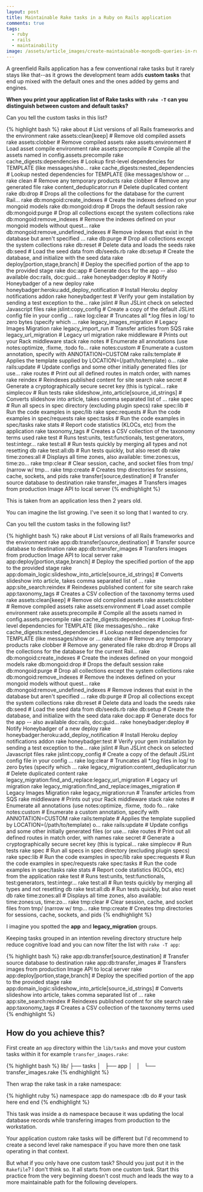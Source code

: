 ```yaml
---
layout: post
title: Maintainable Rake tasks in a Ruby on Rails application
comments: true
tags:
  - ruby
  - rails
  - maintainability
image: /assets/article_images/create-maintainable-mongodb-queries-in-ruby-with-query-object-and-mongoid-criterias/hero.jpg
---
```


A greenfield Rails application has a few conventional rake tasks but it rarely stays like that--as it grows the development team adds **custom tasks** that end up mixed with the default ones and the ones added by gems and engines.

**When you print your application list of Rake tasks with `rake -T` can you distinguish between custom and default tasks?**

Can you tell the custom tasks in this list?

{% highlight bash %}
rake about                                                       # List versions of all Rails frameworks and the environment
rake assets:clean[keep]                                          # Remove old compiled assets
rake assets:clobber                                              # Remove compiled assets
rake assets:environment                                          # Load asset compile environment
rake assets:precompile                                           # Compile all the assets named in config.assets.precompile
rake cache_digests:dependencies                                  # Lookup first-level dependencies for TEMPLATE (like messages/sho...
rake cache_digests:nested_dependencies                           # Lookup nested dependencies for TEMPLATE (like messages/show or ...
rake clean                                                       # Remove any temporary products
rake clobber                                                     # Remove any generated file
rake content_deduplicator:run                                    # Delete duplicated content
rake db:drop                                                     # Drops all the collections for the database for the current Rail...
rake db:mongoid:create_indexes                                   # Create the indexes defined on your mongoid models
rake db:mongoid:drop                                             # Drops the default session
rake db:mongoid:purge                                            # Drop all collections except the system collections
rake db:mongoid:remove_indexes                                   # Remove the indexes defined on your mongoid models without quest...
rake db:mongoid:remove_undefined_indexes                         # Remove indexes that exist in the database but aren't specified ...
rake db:purge                                                    # Drop all collections except the system collections
rake db:reset                                                    # Delete data and loads the seeds
rake db:seed                                                     # Load the seed data from db/seeds.rb
rake db:setup                                                    # Create the database, and initialize with the seed data
rake deploy[portion,stage,branch]                                # Deploy the specified portion of the app to the provided stage
rake doc:app                                                     # Generate docs for the app -- also available doc:rails, doc:guid...
rake honeybadger:deploy                                          # Notify Honeybadger of a new deploy
rake honeybadger:heroku:add_deploy_notification                  # Install Heroku deploy notifications addon
rake honeybadger:test                                            # Verify your gem installation by sending a test exception to the...
rake jslint                                                      # Run JSLint check on selected Javascript files
rake jslint:copy_config                                          # Create a copy of the default JSLint config file in your config ...
rake log:clear                                                   # Truncates all *.log files in log/ to zero bytes (specify which ...
rake legacy_images_migration   # Legacy Images Migration
rake legacy_import_run                                          # Transfer articles from SQS
rake legacy_url_migration        # Legacy url migration
rake middleware                                                  # Prints out your Rack middleware stack
rake notes                                                       # Enumerate all annotations (use notes:optimize, :fixme, :todo fo...
rake notes:custom                                                # Enumerate a custom annotation, specify with ANNOTATION=CUSTOM
rake rails:template                                              # Applies the template supplied by LOCATION=(/path/to/template) o...
rake rails:update                                                # Update configs and some other initially generated files (or use...
rake routes                                                      # Print out all defined routes in match order, with names
rake reindex                                                     # Reindexes published content for site search
rake secret                                                      # Generate a cryptographically secure secret key (this is typical...
rake simplecov                                                   # Run tests
rake slideshow_into_article[source_id_strings]                   # Converts slideshow into article, takes comma separated list of ...
rake spec                                                        # Run all specs in spec directory (excluding plugin specs)
rake spec:lib                                                    # Run the code examples in spec/lib
rake spec:requests                                               # Run the code examples in spec/requests
rake spec:tasks                                                  # Run the code examples in spec/tasks
rake stats                                                       # Report code statistics (KLOCs, etc) from the application
rake taxonomy_tags                                               # Creates a CSV collection of the taxonomy terms used
rake test                                                        # Runs test:units, test:functionals, test:generators, test:integr...
rake test:all                                                    # Run tests quickly by merging all types and not resetting db
rake test:all:db                                                 # Run tests quickly, but also reset db
rake time:zones:all                                              # Displays all time zones, also available: time:zones:us, time:zo...
rake tmp:clear                                                   # Clear session, cache, and socket files from tmp/ (narrow w/ tmp...
rake tmp:create                                                  # Creates tmp directories for sessions, cache, sockets, and pids
rake transfer[source,destination]                                # Transfer source database to destination
rake transfer_images                                             # Transfers images from production Image API to local server
{% endhighlight %}

This is taken from an application less then 2 years old.

You can imagine the list growing. I've seen it so long that I wanted to cry.

Can you tell the custom tasks in the following list?

{% highlight bash %}
rake about                                                       # List versions of all Rails frameworks and the environment
rake app:db:transfer[source,destination]                         # Transfer source database to destination
rake app:db:transfer_images                                      # Transfers images from production Image API to local server
rake app:deploy[portion,stage,branch]                            # Deploy the specified portion of the app to the provided stage
rake app:domain_logic:slideshow_into_article[source_id_strings]  # Converts slideshow into article, takes comma separated list of ...
rake app:site_search:reindex                                     # Reindexes published content for site search
rake app:taxonomy_tags                                           # Creates a CSV collection of the taxonomy terms used
rake assets:clean[keep]                                          # Remove old compiled assets
rake assets:clobber                                              # Remove compiled assets
rake assets:environment                                          # Load asset compile environment
rake assets:precompile                                           # Compile all the assets named in config.assets.precompile
rake cache_digests:dependencies                                  # Lookup first-level dependencies for TEMPLATE (like messages/sho...
rake cache_digests:nested_dependencies                           # Lookup nested dependencies for TEMPLATE (like messages/show or ...
rake clean                                                       # Remove any temporary products
rake clobber                                                     # Remove any generated file
rake db:drop                                                     # Drops all the collections for the database for the current Rail...
rake db:mongoid:create_indexes                                   # Create the indexes defined on your mongoid models
rake db:mongoid:drop                                             # Drops the default session
rake db:mongoid:purge                                            # Drop all collections except the system collections
rake db:mongoid:remove_indexes                                   # Remove the indexes defined on your mongoid models without quest...
rake db:mongoid:remove_undefined_indexes                         # Remove indexes that exist in the database but aren't specified ...
rake db:purge                                                    # Drop all collections except the system collections
rake db:reset                                                    # Delete data and loads the seeds
rake db:seed                                                     # Load the seed data from db/seeds.rb
rake db:setup                                                    # Create the database, and initialize with the seed data
rake doc:app                                                     # Generate docs for the app -- also available doc:rails, doc:guid...
rake honeybadger:deploy                                          # Notify Honeybadger of a new deploy
rake honeybadger:heroku:add_deploy_notification                  # Install Heroku deploy notifications addon
rake honeybadger:test                                            # Verify your gem installation by sending a test exception to the...
rake jslint                                                      # Run JSLint check on selected Javascript files
rake jslint:copy_config                                          # Create a copy of the default JSLint config file in your config ...
rake log:clear                                                   # Truncates all *.log files in log/ to zero bytes (specify which ...
rake legacy_migration:content_deduplicator:run                   # Delete duplicated content
rake legacy_migration:find_and_replace:legacy_url_migration      # Legacy url migration
rake legacy_migration:find_and_replace:images_migration # Legacy Images Migration
rake legacy_migration:run                                        # Transfer articles from SQS
rake middleware                                                  # Prints out your Rack middleware stack
rake notes                                                       # Enumerate all annotations (use notes:optimize, :fixme, :todo fo...
rake notes:custom                                                # Enumerate a custom annotation, specify with ANNOTATION=CUSTOM
rake rails:template                                              # Applies the template supplied by LOCATION=(/path/to/template) o...
rake rails:update                                                # Update configs and some other initially generated files (or use...
rake routes                                                      # Print out all defined routes in match order, with names
rake secret                                                      # Generate a cryptographically secure secret key (this is typical...
rake simplecov                                                   # Run tests
rake spec                                                        # Run all specs in spec directory (excluding plugin specs)
rake spec:lib                                                    # Run the code examples in spec/lib
rake spec:requests                                               # Run the code examples in spec/requests
rake spec:tasks                                                  # Run the code examples in spec/tasks
rake stats                                                       # Report code statistics (KLOCs, etc) from the application
rake test                                                        # Runs test:units, test:functionals, test:generators, test:integr...
rake test:all                                                    # Run tests quickly by merging all types and not resetting db
rake test:all:db                                                 # Run tests quickly, but also reset db
rake time:zones:all                                              # Displays all time zones, also available: time:zones:us, time:zo...
rake tmp:clear                                                   # Clear session, cache, and socket files from tmp/ (narrow w/ tmp...
rake tmp:create                                                  # Creates tmp directories for sessions, cache, sockets, and pids
{% endhighlight %}

I imagine you spotted the **app** and **legacy_migration** groups.

Keeping tasks grouped in an intention reveling directory structure help reduce cognitive load and you can now filter the list with `rake -T app`:

{% highlight bash %}
rake app:db:transfer[source,destination]                         # Transfer source database to destination
rake app:db:transfer_images                                      # Transfers images from production Image API to local server
rake app:deploy[portion,stage,branch]                            # Deploy the specified portion of the app to the provided stage
rake app:domain_logic:slideshow_into_article[source_id_strings]  # Converts slideshow into article, takes comma separated list of ...
rake app:site_search:reindex                                     # Reindexes published content for site search
rake app:taxonomy_tags                                           # Creates a CSV collection of the taxonomy terms used
{% endhighlight %}

## How do you achieve this?

First create an `app` directory within the `lib/tasks` and move your custom tasks within it for example `transfer_images.rake`:

{% highlight bash %}
lib/
├── tasks
│   ├── app
│   │   └── transfer_images.rake
{% endhighlight %}

Then wrap the rake task in a rake namespace:

{% highlight ruby %}
namespace :app do
  namespace :db do
    # your task here
  end
end
{% endhighlight %}

This task was inside a `db` namespace because it was updating the local database records while transfering images from production to the workstation.

Your application custom rake tasks will be different but I'd recommend to create a second level rake namespace if you have more then one task operating in that context.

But what if you only have one custom task? Should you just put it in the `Rakefile`? I don't think so. It all starts from one custom task. Start this practice from the very beginning doesn't cost much and leads the way to a more maintainable path for the following developers.

